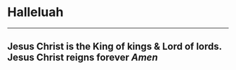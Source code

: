 #              Halleluah
--------------------------------------------------
Jesus Christ is the King of kings & Lord of lords.
Jesus Christ reigns forever
                 ***Amen***
--------------------------------------------------
  

